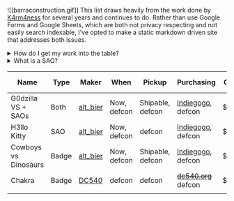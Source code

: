 
![[barraconstruction.gif]]
This list draws heavily from the work done by [K4rm4ness](https://twitter.com/K4rm4ness) for several years and continues to do. Rather than use Google Forms and Google Sheets, which are both not privacy respecting and not easily search indexable, I've opted to make a static markdown driven site that addresses both issues. 

<details>
<summary>How do I get my work into the table?</summary>

Message https://freeradical.zone/@kamenrunner

</details>
<details>
<summary>What is a SAO?</summary>

Shitty Add-On (SAO) is a printed circuit board (PCB) meant to be attached to badge-sized PCBs. For more verbose details and history of the standard, please see [Hackaday's article](https://hackaday.com/2019/03/20/introducing-the-shitty-add-on-v1-69bis-standard/)!

</details>

| Name                 | Type  | Maker                                       | When        | Pickup           | Purchasing                                                                                         | Cost | Uses Gen 'AI'? |
| -------------------- | ----- | ------------------------------------------- | ----------- | ---------------- | -------------------------------------------------------------------------------------------------- | ---- | -------------- |
| G0dzilla VS + SAOs   | Both  | [alt_bier](https://defcon.social/@alt_bier) | Now, defcon | Shipable, defcon | [Indiegogo](https://www.indiegogo.com/projects/badgelife-wearable-art-by-altbier-for-dc32), defcon | $60  | Unknown        |
| H3llo Kitty          | SAO   | [alt_bier](https://defcon.social/@alt_bier) | Now, defcon | defcon           | [Indiegogo](https://www.indiegogo.com/projects/badgelife-wearable-art-by-altbier-for-dc32), defcon | $30  | Unknown        |
| Cowboys vs Dinosaurs | Badge | [alt_bier](https://defcon.social/@alt_bier) | Now, defcon | Shipable, defcon | [Indiegogo](https://www.indiegogo.com/projects/badgelife-wearable-art-by-altbier-for-dc32), defcon | $60  | Unknown        |
| Chakra               | Badge | [DC540](https://defcon.social/@dc540)       | defcon      | defcon           | ~~[dc540.org](https://dc540.org/xxx/product/chakra-badge-2024/)~~<br>defcon                        | $100 | Unknown        |
|                      |       |                                             |             |                  |                                                                                                    |      |                |
